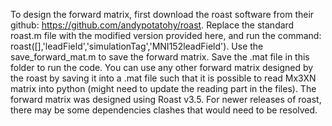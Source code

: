 To design the forward matrix, first download the roast software from their github: https://github.com/andypotatohy/roast. Replace the standard roast.m file with the modified version provided here, and run the command: roast([],'leadField','simulationTag','MNI152leadField'). Use the save_forward_mat.m to save the forward matrix. Save the .mat file in this folder to run the code. You can use any other forward matrix designed by the roast by saving it into a .mat file such that it is possible to read Mx3XN matrix into python (might need to update the reading part in the files). The forward matrix was designed using Roast v3.5. For newer releases of roast, there may be some dependencies clashes that would need to be resolved. 
